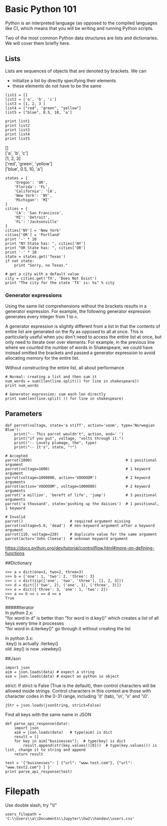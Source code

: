 # Basic Python 101  

Python is an interpreted language (as opposed to the compiled languages like C), which means that you will be writing and running Python scripts. 

Two of the most common Python data structures are lists and dictionaries. We will cover them briefly here.   
  
## Lists  
  
Lists are sequences of objects that are denoted by brackets. We can  
* initialize a list by directly specifying their elements  
* these elements do not have to be the same  

```
list1 = []
list2 = ['a', 'b', 'c']
list3 = [1, 2, 3 ]
list4 = ["red", "green", "yellow"]
list5 = ["blue", 0.5, 10, 'a']

print list1
print list2
print list3
print list4
print list5
```
[]  
['a', 'b', 'c']  
[1, 2, 3]  
['red', 'green', 'yellow']  
['blue', 0.5, 10, 'a']  



```
states = {
    'Oregon': 'OR',
    'Florida': 'FL',
    'California': 'CA',
    'New York': 'NY',
    'Michigan': 'MI'
}
cities = {
    'CA': 'San Francisco',
    'MI': 'Detroit',
    'FL': 'Jacksonville'
}
cities['NY'] = 'New York'
cities['OR'] = 'Portland'
print '-' * 10
print "NY State has: ", cities['NY']
print "OR State has: ", cities['OR']
print '-' * 10
state = states.get('Texas')
if not state:
    print "Sorry, no Texas."

# get a city with a default value
city = cities.get('TX', 'Does Not Exist')
print "The city for the state 'TX' is: %s" % city
```


### Generator expressions
Using the same list comprehensions without the brackets results in a generator expression. For example, the following generator expression generates every integer from 1 to `n`.

A generator expression is slightly different from a list in that the contents of entire list are generated on the fly as opposed to all at once. This is particularly useful when you don't need to access the entire list at once, but only need to iterate over over elements. For example, in the previous line where we counted the number of words in Shakespeare, we could have instead omitted the brackets and passed a generator expression to avoid allocating memory for the entire list. 

Without constructing the entire list, all about performance  
```
# Normal: creating a list and then sum it
num_words = sum([len(line.split()) for line in shakespeare])
print num_words
  
# Generator expression: sum each len directly  
print sum(len(line.split( )) for line in shakespeare)  
```


## Parameters
```
def parrot(voltage, state='a stiff', action='voom', type='Norwegian Blue'):
    print("-- This parrot wouldn't", action, end=' ')
    print("if you put", voltage, "volts through it.")
    print("-- Lovely plumage, the", type)
    print("-- It's", state, "!")
    
# Accepted
parrot(1000)                                          # 1 positional argument
parrot(voltage=1000)                                  # 1 keyword argument
parrot(voltage=1000000, action='VOOOOOM')             # 2 keyword arguments
parrot(action='VOOOOOM', voltage=1000000)             # 2 keyword arguments
parrot('a million', 'bereft of life', 'jump')         # 3 positional arguments
parrot('a thousand', state='pushing up the daisies')  # 1 positional, 1 keyword

# Invalid
parrot()                     # required argument missing
parrot(voltage=5.0, 'dead')  # non-keyword argument after a keyword argument
parrot(110, voltage=220)     # duplicate value for the same argument
parrot(actor='John Cleese')  # unknown keyword argument
```
https://docs.python.org/dev/tutorial/controlflow.html#more-on-defining-functions  

##Dictionary

```
>>> a = dict(one=1, two=2, three=3)
>>> b = {'one': 1, 'two': 2, 'three': 3}
>>> c = dict(zip(['one', 'two', 'three'], [1, 2, 3]))
>>> d = dict([('two', 2), ('one', 1), ('three', 3)])
>>> e = dict({'three': 3, 'one': 1, 'two': 2})
>>> a == b == c == d == e
True
```
#####Iterator  
In python 2.x:  
"for word in d" is better than "for word in d.key()" which creates a list of all keys every time it processes  
"for word in d.iterkey()" go through it without creating the list  
  
In python 3.x:  
.key() is actually .iterkey()  
old .key() is now .viewkey()  


##Json
```
import json
aim = json.loads(data) # expect a string 
aim = json.loads(data) # expect an python io object
```
strict: If strict is False (True is the default), then control characters will be allowed inside strings. Control characters in this context are those with character codes in the 0-31 range, including '\t' (tab), '\n', '\r' and '\0'.  
```
jStr = json.loads(jsonString, strict=False)
```
Find all keys with the same name in JSON
```
def parse_api_response(data):
    import json
    aim = json.loads(data)   # type(aim) is dict
    result = []
    for key in aim["businesses"]:  # type(key) is dict
        result.append(str(key.values()[0]))  # type(key.values()) is list, change it to string and append
    return result
    
test = '{"businesses": [ {"url": "www.test.com"}, {"url": "www.test2.com"} ] }'
print parse_api_response(test)
```


# Filepath
Use double slash, try "\t"
```
users_filepath = 'C:\\Users\\a\\Documents\\Jupyter\\hw2\\handou\\users.csv'
```
